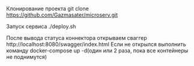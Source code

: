 Клонирование проекта
git clone https://github.com/Gazmasater/microserv.git

Запуск сервиса
./deploy.sh

После вывода статуса коннектора открываем сваггер
http://localhost:8080/swagger/index.html
Если не открылся выполнить команду docker-compose up -d(один или 2 раза, пока все контейнеры не поднимутся)


